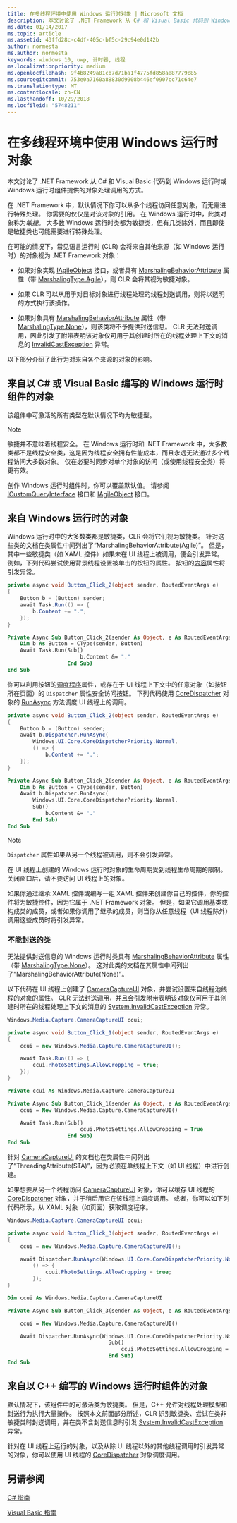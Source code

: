 ```yaml
---
title: 在多线程环境中使用 Windows 运行时对象 | Microsoft 文档
description: 本文讨论了 .NET Framework 从 C# 和 Visual Basic 代码到 Windows 运行时或 Windows 运行时组件提供的对象处理调用的方式。
ms.date: 01/14/2017
ms.topic: article
ms.assetid: 43ffd28c-c4df-405c-bf5c-29c94e0d142b
author: normesta
ms.author: normesta
keywords: windows 10, uwp, 计时器, 线程
ms.localizationpriority: medium
ms.openlocfilehash: 9f4b8249a81cb7d71ba1f4775fd858ae87779c85
ms.sourcegitcommit: 753e0a7160a88830d9908b446ef0907cc71c64e7
ms.translationtype: MT
ms.contentlocale: zh-CN
ms.lasthandoff: 10/29/2018
ms.locfileid: "5748211"
---
```

# <a name="using-windows-runtime-objects-in-a-multithreaded-environment"></a>在多线程环境中使用 Windows 运行时对象
本文讨论了 .NET Framework 从 C# 和 Visual Basic 代码到 Windows 运行时或 Windows 运行时组件提供的对象处理调用的方式。

在 .NET Framework 中，默认情况下你可以从多个线程访问任意对象，而无需进行特殊处理。 你需要的仅仅是对该对象的引用。 在 Windows 运行时中，此类对象称为*敏捷*。 大多数 Windows 运行时类都为敏捷类，但有几类除外，而且即使是敏捷类也可能需要进行特殊处理。

在可能的情况下，常见语言运行时 (CLR) 会将来自其他来源（如 Windows 运行时）的对象视为 .NET Framework 对象：

- 如果对象实现 [IAgileObject](http://msdn.microsoft.com/library/Hh802476.aspx) 接口，或者具有 [MarshalingBehaviorAttribute](http://go.microsoft.com/fwlink/p/?LinkId=256022) 属性（带 [MarshalingType.Agile](http://go.microsoft.com/fwlink/p/?LinkId=256023)），则 CLR 会将其视为敏捷对象。

- 如果 CLR 可以从用于对目标对象进行线程处理的线程封送调用，则将以透明的方式执行该操作。

- 如果对象具有 [MarshalingBehaviorAttribute](http://go.microsoft.com/fwlink/p/?LinkId=256022) 属性（带 [MarshalingType.None](http://go.microsoft.com/fwlink/p/?LinkId=256023)），则该类将不予提供封送信息。 CLR 无法封送调用，因此引发了附带表明该对象仅可用于其创建时所在的线程处理上下文的消息的 [InvalidCastException](/dotnet/api/system.invalidcastexception) 异常。

以下部分介绍了此行为对来自各个来源的对象的影响。

## <a name="objects-from-a-windows-runtime-component-that-is-written-in-c-or-visual-basic"></a>来自以 C# 或 Visual Basic 编写的 Windows 运行时组件的对象
该组件中可激活的所有类型在默认情况下均为敏捷型。

> [!NOTE]
>  敏捷并不意味着线程安全。 在 Windows 运行时和 .NET Framework 中，大多数类都不是线程安全类，这是因为线程安全拥有性能成本，而且永远无法通过多个线程访问大多数对象。 仅在必要时同步对单个对象的访问（或使用线程安全类）将更有效。

创作 Windows 运行时组件时，你可以覆盖默认值。 请参阅 [ICustomQueryInterface](/dotnet/api/system.runtime.interopservices.icustomqueryinterface) 接口和 [IAgileObject](http://msdn.microsoft.com/library/Hh802476.aspx) 接口。

## <a name="objects-from-the-windows-runtime"></a>来自 Windows 运行时的对象
Windows 运行时中的大多数类都是敏捷类，CLR 会将它们视为敏捷类。 针对这些类的文档在类属性中间列出了“MarshalingBehaviorAttribute(Agile)”。 但是，其中一些敏捷类（如 XAML 控件）如果未在 UI 线程上被调用，便会引发异常。 例如，下列代码尝试使用背景线程设置被单击的按钮的属性。 按钮的[内容](http://go.microsoft.com/fwlink/p/?LinkId=256025)属性将引发异常。

```csharp
private async void Button_Click_2(object sender, RoutedEventArgs e)
{
    Button b = (Button) sender;
    await Task.Run(() => {
        b.Content += ".";
    });
}
```

```vb
Private Async Sub Button_Click_2(sender As Object, e As RoutedEventArgs)
    Dim b As Button = CType(sender, Button)
    Await Task.Run(Sub()
                       b.Content &= "."
                   End Sub)
End Sub
```

你可以利用按钮的[调度程序](http://go.microsoft.com/fwlink/p/?LinkId=256026)属性，或存在于 UI 线程上下文中的任意对象（如按钮所在页面）的 `Dispatcher` 属性安全访问按钮。 下列代码使用 [CoreDispatcher](http://go.microsoft.com/fwlink/p/?LinkId=256029) 对象的 [RunAsync](http://go.microsoft.com/fwlink/p/?LinkId=256030) 方法调度 UI 线程上的调用。

```csharp
private async void Button_Click_2(object sender, RoutedEventArgs e)
{
    Button b = (Button) sender;
    await b.Dispatcher.RunAsync(
        Windows.UI.Core.CoreDispatcherPriority.Normal,
        () => {
            b.Content += ".";
    });
}

```

```vb
Private Async Sub Button_Click_2(sender As Object, e As RoutedEventArgs)
    Dim b As Button = CType(sender, Button)
    Await b.Dispatcher.RunAsync(
        Windows.UI.Core.CoreDispatcherPriority.Normal,
        Sub()
            b.Content &= "."
        End Sub)
End Sub
```

> [!NOTE]
>  `Dispatcher` 属性如果从另一个线程被调用，则不会引发异常。

在 UI 线程上创建的 Windows 运行时对象的生命周期受到线程生命周期的限制。 关闭窗口后，请不要访问 UI 线程上的对象。

如果你通过继承 XAML 控件或编写一组 XAML 控件来创建你自己的控件，你的控件将为敏捷控件，因为它属于 .NET Framework 对象。 但是，如果它调用基类或构成类的成员，或者如果你调用了继承的成员，则当你从任意线程（UI 线程除外）调用这些成员时将引发异常。

### <a name="classes-that-cant-be-marshaled"></a>不能封送的类
无法提供封送信息的 Windows 运行时类具有 [MarshalingBehaviorAttribute](http://go.microsoft.com/fwlink/p/?LinkId=256022) 属性（带 [MarshalingType.None](http://go.microsoft.com/fwlink/p/?LinkId=256023)）。 这对此类的文档在其属性中间列出了“MarshalingBehaviorAttribute(None)”。

以下代码在 UI 线程上创建了 [CameraCaptureUI](http://go.microsoft.com/fwlink/p/?LinkId=256027) 对象，并尝试设置来自线程池线程的对象的属性。 CLR 无法封送调用，并且会引发附带表明该对象仅可用于其创建时所在的线程处理上下文的消息的 [System.InvalidCastException](/dotnet/api/system.invalidcastexception) 异常。

```csharp
Windows.Media.Capture.CameraCaptureUI ccui;

private async void Button_Click_1(object sender, RoutedEventArgs e)
{
    ccui = new Windows.Media.Capture.CameraCaptureUI();

    await Task.Run(() => {
        ccui.PhotoSettings.AllowCropping = true;
    });
}

```

```vb
Private ccui As Windows.Media.Capture.CameraCaptureUI

Private Async Sub Button_Click_1(sender As Object, e As RoutedEventArgs)
    ccui = New Windows.Media.Capture.CameraCaptureUI()

    Await Task.Run(Sub()
                       ccui.PhotoSettings.AllowCropping = True
                   End Sub)
End Sub
```

针对 [CameraCaptureUI](http://go.microsoft.com/fwlink/p/?LinkId=256027) 的文档也在类属性中间列出了“ThreadingAttribute(STA)”，因为必须在单线程上下文（如 UI 线程）中进行创建。

如果想要从另一个线程访问 [CameraCaptureUI](http://go.microsoft.com/fwlink/p/?LinkId=256027) 对象，你可以缓存 UI 线程的 [CoreDispatcher](http://go.microsoft.com/fwlink/p/?LinkId=256029) 对象，并于稍后用它在该线程上调度调用。 或者，你可以如下列代码所示，从 XAML 对象（如页面）获取调度程序。

```csharp
Windows.Media.Capture.CameraCaptureUI ccui;

private async void Button_Click_3(object sender, RoutedEventArgs e)
{
    ccui = new Windows.Media.Capture.CameraCaptureUI();

    await Dispatcher.RunAsync(Windows.UI.Core.CoreDispatcherPriority.Normal,
        () => {
            ccui.PhotoSettings.AllowCropping = true;
        });
}

```

```vb
Dim ccui As Windows.Media.Capture.CameraCaptureUI

Private Async Sub Button_Click_3(sender As Object, e As RoutedEventArgs)

    ccui = New Windows.Media.Capture.CameraCaptureUI()

    Await Dispatcher.RunAsync(Windows.UI.Core.CoreDispatcherPriority.Normal,
                                Sub()
                                    ccui.PhotoSettings.AllowCropping = True
                                End Sub)
End Sub
```

## <a name="objects-from-a-windows-runtime-component-that-is-written-in-c"></a>来自以 C++ 编写的 Windows 运行时组件的对象
默认情况下，该组件中的可激活类为敏捷类。 但是，C++ 允许对线程处理模型和封送行为执行大量操作。 按照本文前面部分所述，CLR 识别敏捷类、尝试在类非敏捷类时封送调用，并在类不含封送信息时引发 [System.InvalidCastException](/dotnet/api/system.invalidcastexception) 异常。

针对在 UI 线程上运行的对象，以及从除 UI 线程以外的其他线程调用时引发异常的对象，你可以使用 UI 线程的 [CoreDispatcher](http://go.microsoft.com/fwlink/p/?LinkId=256029) 对象调度调用。

## <a name="see-also"></a>另请参阅
[C# 指南](/dotnet/articles/csharp/)

[Visual Basic 指南](/dotnet/articles/visual-basic/)
